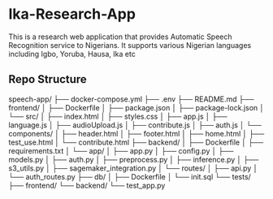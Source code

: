 # Ika-Research-App
This is a research web application that provides Automatic Speech Recognition service to Nigerians.
It supports various Nigerian languages including Igbo, Yoruba, Hausa, Ika etc

## Repo Structure

speech-app/
├── docker-compose.yml
├── .env
├── README.md
├── frontend/
│   ├── Dockerfile
│   ├── package.json
│   ├── package-lock.json
│   └── src/
│       ├── index.html
│       ├── styles.css
│       ├── app.js
│       ├── language.js
│       ├── audioUpload.js
│       ├── contribute.js
│       ├── auth.js
│       └── components/
│           ├── header.html
│           ├── footer.html
│           ├── home.html
│           ├── test_use.html
│           └── contribute.html
├── backend/
│   ├── Dockerfile
│   ├── requirements.txt
│   └── app/
│       ├── app.py
│       ├── config.py
│       ├── models.py
│       ├── auth.py
│       ├── preprocess.py
│       ├── inference.py
│       ├── s3_utils.py
│       ├── sagemaker_integration.py
│       └── routes/
│           ├── api.py
│           └── auth_routes.py
├── db/
│   ├── Dockerfile
│   └── init.sql
└── tests/
    ├── frontend/
    └── backend/
        └── test_app.py
        